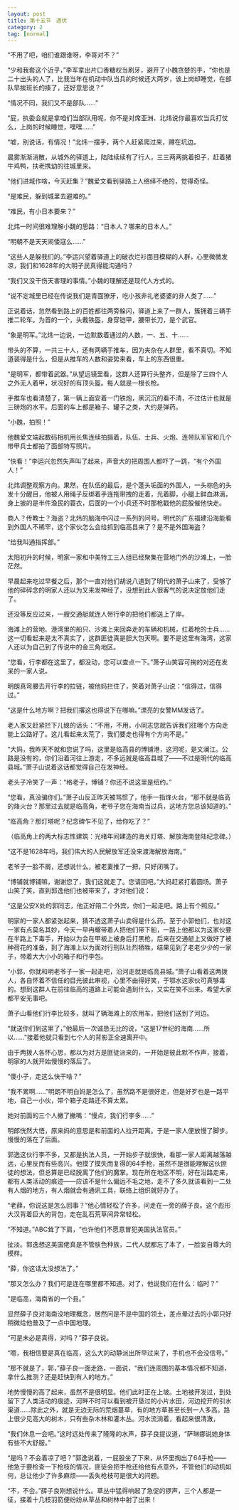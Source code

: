 ```yaml
---
layout: post
title: 第十五节　遇伏
category: 2
tag: [normal]
---
```


“不用了吧，咱们谁跟谁呀，李哥对不？”

“少和我套这个近乎，”李军拿出片口香糖权当刷牙，避开了小魏贪婪的手，“你也是二十出头的人了，比我当年在机动中队当兵的时候还大两岁，该上岗却睡觉，在部队早挨班长的揍了，还好意思说？”

“情况不同，我们又不是部队……”

“屁，执委会就是拿咱们当部队用呢，你不是对席亚洲、北炜说你最喜欢当兵打仗么，上岗的时候睡觉，嘿嘿……”

“嘘，别说话，有情况！”北炜一摆手，两个人赶紧爬过来，蹲在坑边。

晨雾渐渐消散，从城外的驿道上，陆陆续续有了行人，三三两两挑着担子，赶着猪牛鸡鸭，扶老携幼的往城里来。

“他们进城作啥，今天赶集？”魏爱文看到驿路上人络绎不绝的，觉得奇怪。

“是难民，躲到城里去避难的。”

“难民，有小日本要来？”

北炜一时间很难理解小魏的思路：“日本人？哪来的日本人。”

“明朝不是天天闹倭寇么……”

“这些人是躲我们的。”李运兴望着驿道上的破衣烂衫面目模糊的人群，心里微微发凉，我们和1628年的大明子民真得能沟通吗？

“我们又没干伤天害理的事情。”小魏的理解还是现代人方式的。

“说不定城里已经在传说我们是青面獠牙，吃小孩非礼老婆婆的非人类了……”

正说着话，忽然看到路上的百姓都往两旁躲闪，驿道上来了一群人，簇拥着三辆手推二轮车。为首的一个，头戴铁盔，身穿铠甲，腰带长刀，是个武官。

“象是明军。”北炜一边说，一边默数着通过的人数，一、五、十……

带头的不算，一共三十人，还有两辆手推车，因为夹杂在人群里，看不真切。不知道装得是什么，但是从推车的人数和姿势来看，车上的东西很重。

“是明军，都带着武器。”从望远镜里看，这群人还算行头整齐，但是除了三四个人之外无人着甲，状况好的有顶头盔。每人就是一根长枪。

手推车也看清楚了，第一辆上面安着一门铁炮，黑沉沉的看不清，不过估计也就是三磅炮的水平。后面的车上都是箱子、罐子之类，大约是弹药。

“小魏，拍照！”

他魏爱文端起数码相机用长焦连续拍摄着，队伍、士兵、火炮、连带队军官和几个带甲兵士都拍了面部特写照片。

“快看！”李运兴忽然失声叫了起来，声音大的把周围人都吓了一跳，“有个外国人！”

北炜调整观察方向。果然，在队伍的最后，是个蓬头垢面的外国人，一头棕色的头发十分醒目，他被人用绳子反绑着手连拖带拽的走着，光着脚，小腿上鲜血淋漓，身上披的是半件渔民的蓑衣，后面的一个小兵还不时那枪戳他的屁股催他快走。

商人？传教士？海盗？北炜的脑海中闪过一系列的问号。明代的广东福建沿海能看到外国人不稀罕，这个家伙怎么会给抓到临高县来了？是不是外国海盗？

“给我叫通指挥部。”

太阳初升的时候，明家一家和中美特工三人组已经聚集在营地门外的沙滩上，一脸茫然。

早晨起来吃过早餐之后，那个一直对他们胡说八道到了明代的萧子山来了，受够了他的碎碎念的明家人还以为又来发神经了，没想到此人很客气的说决定放他们走了。

还没等反应过来，一艘交通艇就连人带行李的把他们都送上了岸。

海滩上的营地、港湾里的船只、沙滩上来回奔走的车辆和机械，扛着枪的士兵……这一切看起来是太不真实了，这群匪徒真是胆大包天啊。要不是这里有海湾，这家人还以为自己到了传说中的金三角地区。

“您看，行李都在这里了，都没动，您可以查点一下。”萧子山笑容可掬的对还在发呆的一家人说。

明朗真弯腰去开行李的拉链，被他妈拦住了，笑着对萧子山说：“信得过，信得过。”

“这是什么地方啊？把我们撂这也得说下在哪嘛。”漂亮的女警MM发话了。

老人家又赶紧拦下儿媳的话头：“不用，不用，小同志您就告诉我们往哪个方向走能上公路好了。这儿看起来太荒了，我们要走也得有个方向不是。”

“大妈，我昨天不就和您说了吗，这里是临高县的博铺港，这河呢，是文澜江。公路是没有的，你们沿着河往上游走，不多远就是临高县城了――不过是明代的临高县城。”萧子山说着这话都觉得自己在发神经。

老头子冷笑了一声：“格老子，博铺？你还不说这里是纽约。”

“您看，真没骗你们。”萧子山反正昨天被骂惯了，他手一指烽火台，“那不就是临高的烽火台？那里过去就是临高角，老爷子您在海南当过兵，这地方您总该知道的。”

“临高角？那灯塔呢？纪念碑乍不见了，给你吃了？”

（临高角上的两大标志性建筑：光绪年间建造的海关灯塔、解放海南登陆纪念碑。）

“这不是1628年吗，我们伟大的人民解放军还没来渡海解放海南。”

老爷子一脸不屑，还想说什么，被老妻推了一把，只好闭嘴了。

“博铺就博铺嘛，谢谢您了，我们这就走了。您请回吧。”大妈赶紧打着圆场。萧子山笑了笑，直到郭逸他们也被带来了，才对他们说：

“这是公安X处的郭同志，他正好陪二个外宾，你们一起走吧。路上有个照应。”

明家的一家人都紧张起来，猜不透这萧子山卖得是什么药。至于小郭他们，也对这一家有点莫名其妙，今天一早冉耀带着人把他们带下船，一路上他都以为这家伙要在半路上下毒手，开始以为会在甲板上被身后打黑枪，后来在交通艇上又做好了被种荷花的准备，到了海滩上以为面对行刑队壮烈牺牲，结果见到了老老少少的一家子，带着大大小小的箱子和行李包。

“小郭，你就和明老爷子一家一起走吧，沿河走就是临高县城。”萧子山看着这两拨人，各自怀着不信任的目光彼此审视，心里不由得好笑，于鄂水这家伙可真够毒的。想到这群人在前往临高的道路上可能会遇到什么，又实在笑不出来。希望大家都平安无事吧。

萧子山看他们行李比较多，就叫了辆海滩上的农用车，把他们送到了河边。

“就送你们到这里了，”他最后一次诚恳无比的说，“这是17世纪的海南……所以……”接着他就只看到七个人的背影正全速离开中。

由于两拨人各怀心思，都以为对方是匪徒派来的，一开始是彼此默不作声，接着，明家的人就开始慢慢的落后了。

“傻小子，走这么快干啥？”

“我不累啊……”明朗不明白妈是怎么了，虽然路不是很好走，但是好歹也是一路平地，自己一小伙，带个箱子走路还不算太累。

她对前面的三个人撇了撇嘴：“慢点，我们行李多……”

明郎恍然大悟，原来妈的意思是和前面的人拉开距离。于是一家人便放慢了脚步。慢慢的落在了后面。

郭逸这伙行李不多，又都是执法人员，一开始步子就很快，看那一家人距离越落越远，心里反而有些高兴。他摸了摸失而复得的64手枪，虽然不是很能理解这伙匪徒的想法，但总算是已经脱离了他们的魔掌。现在所在地区不明，好在沿路走来，都有人类活动的痕迹――应该不是什么偏远不毛之地，走不了多久就该看到一二处有人烟的地方，有人烟就会有通讯工具，联络上组织就好办了。

“老薛，你说这是怎么回事？”他心情轻松了许多，问走在一旁的薛子良。这个彪形大汉背着巨大的背包，走在乱石荒草间异常轻松。

“不知道。”ABC耸了下肩，“也许他们不愿意冒犯美国执法官员。”

扯淡。郭逸想这美国佬真是不管肤色种族，二代人就都忘了本了，一脸妄自尊大的模样。

“薛，你这话太没想法了。”

“那又怎么办？我们可是连在哪里都不知道。对了，他说我们在什么：临时？”

“是临高，海南省的一个县。”

显然薛子良对海南没地理概念，居然问是不是中国的领土，差点晕过去的小郭只好稍微给他普及了一点中国地理。

“可是未必是真得，对吗？”薛子良说。

“嗯，我相信要是真在临高，这么大的动静派出所早过来了，手机也不会没信号。”

“那不就是了，郭，”薛子良一面走路，一面说，“我们连周围的基本情况都不知道，拿什么推测？还是赶快到有人的地方。”

地势慢慢的高了起来，虽然不是很明显。他们此时正在上坡。土地被开发过，到处留下了人类活动的痕迹，河畔不时可以看到被开垦过的小片水田，河边挖开的引水渠道……除此之外，就是无边无际的荒烟蔓草，有的地方草甚至长到一人多高。路上很少见高大的树木，只有些杂木林和灌木丛。河水流淌着，看起来很清澈，

“我们休息一会吧。”这时远处传来了隆隆的水声，薛子良提议道，“萨琳娜说她身体有些不大舒服。”

“是吗？不会着凉了吧？”郭逸说着，一屁股坐了下来，从怀里掏出了64手枪――他急于要检查一下枪枝的情况，匪徒会把手枪还给他有点意外，不管他们的动机如何，总让他少了许多麻烦――丢失枪枝可是很大的问题。

“不，不会。”薛子良刚想说什么。草丛中猛得响起了急促的锣声，三个人都是一征，接着十几枝羽箭便纷纷从草丛和树林中射了出来！
